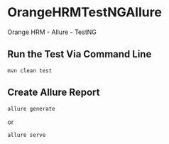 # OrangeHRMTestNGAllure

Orange HRM - Allure - TestNG

## Run the Test Via Command Line
```
mvn clean test
```

## Create Allure Report
```
allure generate
```
or
```
allure serve
```


